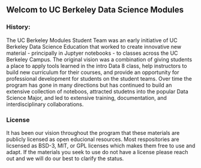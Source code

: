 ## Welcom to UC Berkeley Data Science Modules

### History:
The UC Berkeley Modules Student Team was an early initiative of UC Berkeley Data Science Education that worked to create innovative new material - principally in Juptyer notebooks - to classes across the UC Berkeley Campus.   The original vision was a combination of giving students a place to apply tools learned in the intro Data 8 class, help instructors to build new curriculum for their courses, and provide an opportunity for professional development for students on the student teams.  Over time the program has gone in many directions but has continued to build an extensive collection of noteboos, attracted studetns into the popular Data Science Major, and led to extensive training, documentation, and interdisciplinary collaborations.  

### License
It has been our vision throughout the program that these materials are publicly licensed as open educional resources.  Most respositories are licsensed as BSD-3, MIT, or GPL licenses which makes them free to use and adapt. If the materials you seek to use do not have a license please reach out and we will do our best to clarify the status. 

<!--

**Here are some ideas to get you started:**

🙋‍♀️ A short introduction - what is your organization all about?
🌈 Contribution guidelines - how can the community get involved?
👩‍💻 Useful resources - where can the community find your docs? Is there anything else the community should know?
🍿 Fun facts - what does your team eat for breakfast?
🧙 Remember, you can do mighty things with the power of [Markdown](https://docs.github.com/github/writing-on-github/getting-started-with-writing-and-formatting-on-github/basic-writing-and-formatting-syntax)
-->
